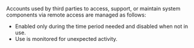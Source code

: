 Accounts used by third parties to access, support, or maintain system components via remote access are managed as follows:

- Enabled only during the time period needed and disabled when not in use.
- Use is monitored for unexpected activity.
